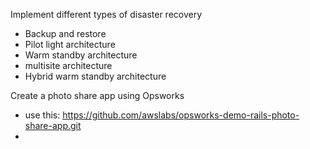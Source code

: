 Implement different types of disaster recovery
* Backup and restore
* Pilot light architecture
* Warm standby architecture
* multisite architecture
* Hybrid warm standby architecture

Create a photo share app using Opsworks
* use this: https://github.com/awslabs/opsworks-demo-rails-photo-share-app.git
* 
